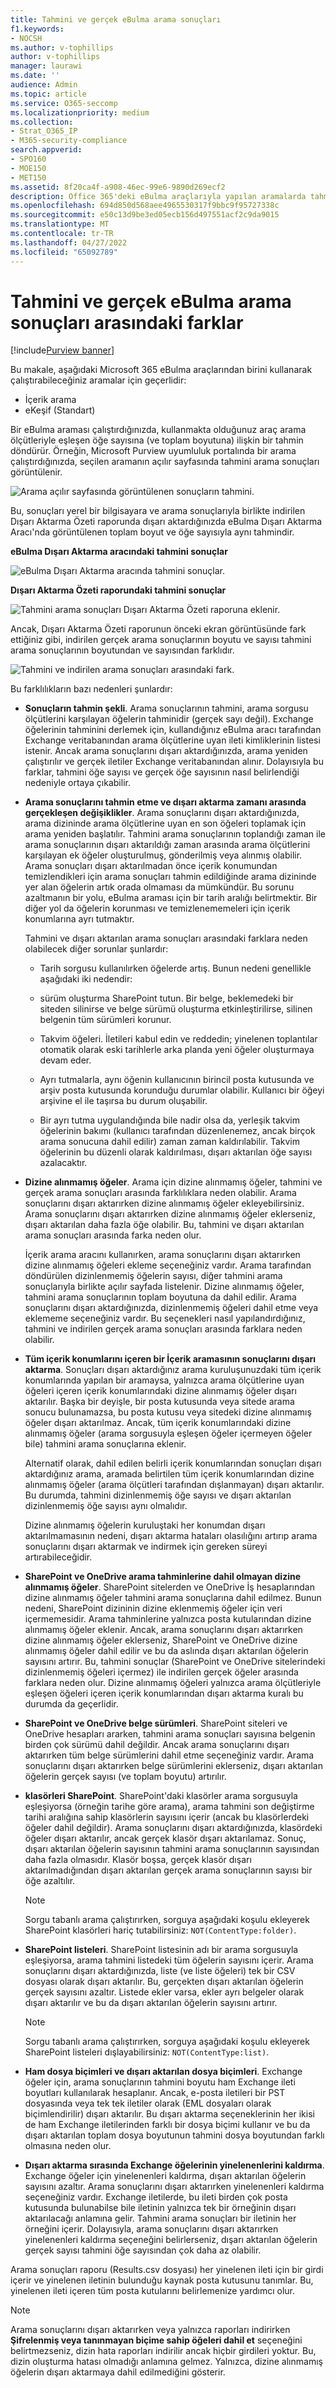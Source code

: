 ```yaml
---
title: Tahmini ve gerçek eBulma arama sonuçları
f1.keywords:
- NOCSH
ms.author: v-tophillips
author: v-tophillips
manager: laurawi
ms.date: ''
audience: Admin
ms.topic: article
ms.service: O365-seccomp
ms.localizationpriority: medium
ms.collection:
- Strat_O365_IP
- M365-security-compliance
search.appverid:
- SPO160
- MOE150
- MET150
ms.assetid: 8f20ca4f-a908-46ec-99e6-9890d269ecf2
description: Office 365'deki eBulma araçlarıyla yapılan aramalarda tahmini ve gerçek arama sonuçlarının neden farklılık gösterebileceğini anlayın.
ms.openlocfilehash: 694d850d568aee4965530317f9bbc9f95727338c
ms.sourcegitcommit: e50c13d9be3ed05ecb156d497551acf2c9da9015
ms.translationtype: MT
ms.contentlocale: tr-TR
ms.lasthandoff: 04/27/2022
ms.locfileid: "65092789"
---
```

# <a name="differences-between-estimated-and-actual-ediscovery-search-results"></a>Tahmini ve gerçek eBulma arama sonuçları arasındaki farklar

[!include[Purview banner](../includes/purview-rebrand-banner.md)]

Bu makale, aşağıdaki Microsoft 365 eBulma araçlarından birini kullanarak çalıştırabileceğiniz aramalar için geçerlidir: 

- İçerik arama
- eKeşif (Standart)

Bir eBulma araması çalıştırdığınızda, kullanmakta olduğunuz araç arama ölçütleriyle eşleşen öğe sayısına (ve toplam boyutuna) ilişkin bir tahmin döndürür. Örneğin, Microsoft Purview uyumluluk portalında bir arama çalıştırdığınızda, seçilen aramanın açılır sayfasında tahmini arama sonuçları görüntülenir.
  
![Arama açılır sayfasında görüntülenen sonuçların tahmini.](../media/EstimatedSearchResults1.png)
  
Bu, sonuçları yerel bir bilgisayara ve arama sonuçlarıyla birlikte indirilen Dışarı Aktarma Özeti raporunda dışarı aktardığınızda eBulma Dışarı Aktarma Aracı'nda görüntülenen toplam boyut ve öğe sayısıyla aynı tahmindir.
  
**eBulma Dışarı Aktarma aracındaki tahmini sonuçlar**

![eBulma Dışarı Aktarma aracında tahmini sonuçlar.](../media/d34312a5-0ee6-49aa-9460-7ea0015a6e66.png)
  
**Dışarı Aktarma Özeti raporundaki tahmini sonuçlar**

![Tahmini arama sonuçları Dışarı Aktarma Özeti raporuna eklenir.](../media/44b579da-86c2-4f33-81b5-84d604003eda.png)
  
Ancak, Dışarı Aktarma Özeti raporunun önceki ekran görüntüsünde fark ettiğiniz gibi, indirilen gerçek arama sonuçlarının boyutu ve sayısı tahmini arama sonuçlarının boyutundan ve sayısından farklıdır.
  
![Tahmini ve indirilen arama sonuçları arasındaki fark.](../media/84aef318-230f-430d-9d9e-02f21342d364.png)
  
Bu farklılıkların bazı nedenleri şunlardır:
  
- **Sonuçların tahmin şekli**. Arama sonuçlarının tahmini, arama sorgusu ölçütlerini karşılayan öğelerin tahminidir (gerçek sayı değil). Exchange öğelerinin tahminini derlemek için, kullandığınız eBulma aracı tarafından Exchange veritabanından arama ölçütlerine uyan ileti kimliklerinin listesi istenir. Ancak arama sonuçlarını dışarı aktardığınızda, arama yeniden çalıştırılır ve gerçek iletiler Exchange veritabanından alınır. Dolayısıyla bu farklar, tahmini öğe sayısı ve gerçek öğe sayısının nasıl belirlendiği nedeniyle ortaya çıkabilir.

- **Arama sonuçlarını tahmin etme ve dışarı aktarma zamanı arasında gerçekleşen değişiklikler**. Arama sonuçlarını dışarı aktardığınızda, arama dizininde arama ölçütlerine uyan en son öğeleri toplamak için arama yeniden başlatılır. Tahmini arama sonuçlarının toplandığı zaman ile arama sonuçlarının dışarı aktarıldığı zaman arasında arama ölçütlerini karşılayan ek öğeler oluşturulmuş, gönderilmiş veya alınmış olabilir. Arama sonuçları dışarı aktarılmadan önce içerik konumundan temizlendikleri için arama sonuçları tahmin edildiğinde arama dizininde yer alan öğelerin artık orada olmaması da mümkündür. Bu sorunu azaltmanın bir yolu, eBulma araması için bir tarih aralığı belirtmektir. Bir diğer yol da öğelerin korunması ve temizlenememeleri için içerik konumlarına ayrı tutmaktır.

   Tahmini ve dışarı aktarılan arama sonuçları arasındaki farklara neden olabilecek diğer sorunlar şunlardır:

  - Tarih sorgusu kullanılırken öğelerde artış. Bunun nedeni genellikle aşağıdaki iki nedendir:

  - sürüm oluşturma SharePoint tutun. Bir belge, beklemedeki bir siteden silinirse ve belge sürümü oluşturma etkinleştirilirse, silinen belgenin tüm sürümleri korunur.

  - Takvim öğeleri. İletileri kabul edin ve reddedin; yinelenen toplantılar otomatik olarak eski tarihlerle arka planda yeni öğeler oluşturmaya devam eder.

  - Ayrı tutmalarla, aynı öğenin kullanıcının birincil posta kutusunda ve arşiv posta kutusunda korunduğu durumlar olabilir. Kullanıcı bir öğeyi arşivine el ile taşırsa bu durum oluşabilir.

  - Bir ayrı tutma uygulandığında bile nadir olsa da, yerleşik takvim öğelerinin bakımı (kullanıcı tarafından düzenlenemez, ancak birçok arama sonucuna dahil edilir) zaman zaman kaldırılabilir. Takvim öğelerinin bu düzenli olarak kaldırılması, dışarı aktarılan öğe sayısı azalacaktır.

- **Dizine alınmamış öğeler**. Arama için dizine alınmamış öğeler, tahmini ve gerçek arama sonuçları arasında farklılıklara neden olabilir. Arama sonuçlarını dışarı aktarırken dizine alınmamış öğeler ekleyebilirsiniz. Arama sonuçlarını dışarı aktarırken dizine alınmamış öğeler eklerseniz, dışarı aktarılan daha fazla öğe olabilir. Bu, tahmini ve dışarı aktarılan arama sonuçları arasında farka neden olur.

    İçerik arama aracını kullanırken, arama sonuçlarını dışarı aktarırken dizine alınmamış öğeleri ekleme seçeneğiniz vardır. Arama tarafından döndürülen dizinlenmemiş öğelerin sayısı, diğer tahmini arama sonuçlarıyla birlikte açılır sayfada listelenir. Dizine alınmamış öğeler, tahmini arama sonuçlarının toplam boyutuna da dahil edilir. Arama sonuçlarını dışarı aktardığınızda, dizinlenmemiş öğeleri dahil etme veya eklememe seçeneğiniz vardır. Bu seçenekleri nasıl yapılandırdığınız, tahmini ve indirilen gerçek arama sonuçları arasında farklara neden olabilir.

- **Tüm içerik konumlarını içeren bir İçerik aramasının sonuçlarını dışarı aktarma**. Sonuçları dışarı aktardığınız arama kuruluşunuzdaki tüm içerik konumlarında yapılan bir aramaysa, yalnızca arama ölçütlerine uyan öğeleri içeren içerik konumlarındaki dizine alınmamış öğeler dışarı aktarılır. Başka bir deyişle, bir posta kutusunda veya sitede arama sonucu bulunamazsa, bu posta kutusu veya sitedeki dizine alınmamış öğeler dışarı aktarılmaz. Ancak, tüm içerik konumlarındaki dizine alınmamış öğeler (arama sorgusuyla eşleşen öğeler içermeyen öğeler bile) tahmini arama sonuçlarına eklenir.

    Alternatif olarak, dahil edilen belirli içerik konumlarından sonuçları dışarı aktardığınız arama, aramada belirtilen tüm içerik konumlarından dizine alınmamış öğeler (arama ölçütleri tarafından dışlanmayan) dışarı aktarılır. Bu durumda, tahmini dizinlenmemiş öğe sayısı ve dışarı aktarılan dizinlenmemiş öğe sayısı aynı olmalıdır.

    Dizine alınmamış öğelerin kuruluştaki her konumdan dışarı aktarılmamasının nedeni, dışarı aktarma hataları olasılığını artırıp arama sonuçlarını dışarı aktarmak ve indirmek için gereken süreyi artırabileceğidir.

- **SharePoint ve OneDrive arama tahminlerine dahil olmayan dizine alınmamış öğeler**. SharePoint sitelerden ve OneDrive İş hesaplarından dizine alınmamış öğeler tahmini arama sonuçlarına dahil edilmez. Bunun nedeni, SharePoint dizininin dizine eklenmemiş öğeler için veri içermemesidir. Arama tahminlerine yalnızca posta kutularından dizine alınmamış öğeler eklenir. Ancak, arama sonuçlarını dışarı aktarırken dizine alınmamış öğeler eklerseniz, SharePoint ve OneDrive dizine alınmamış öğeler dahil edilir ve bu da aslında dışarı aktarılan öğelerin sayısını artırır. Bu, tahmini sonuçlar (SharePoint ve OneDrive sitelerindeki dizinlenmemiş öğeleri içermez) ile indirilen gerçek öğeler arasında farklara neden olur. Dizine alınmamış öğeleri yalnızca arama ölçütleriyle eşleşen öğeleri içeren içerik konumlarından dışarı aktarma kuralı bu durumda da geçerlidir.

- **SharePoint ve OneDrive belge sürümleri**. SharePoint siteleri ve OneDrive hesapları ararken, tahmini arama sonuçları sayısına belgenin birden çok sürümü dahil değildir. Ancak arama sonuçlarını dışarı aktarırken tüm belge sürümlerini dahil etme seçeneğiniz vardır. Arama sonuçlarını dışarı aktarırken belge sürümlerini eklerseniz, dışarı aktarılan öğelerin gerçek sayısı (ve toplam boyutu) artırılır.

- **klasörleri SharePoint**. SharePoint'daki klasörler arama sorgusuyla eşleşiyorsa (örneğin tarihe göre arama), arama tahmini son değiştirme tarihi aralığına sahip klasörlerin sayısını içerir (ancak bu klasörlerdeki öğeler dahil değildir). Arama sonuçlarını dışarı aktardığınızda, klasördeki öğeler dışarı aktarılır, ancak gerçek klasör dışarı aktarılamaz. Sonuç, dışarı aktarılan öğelerin sayısının tahmini arama sonuçlarının sayısından daha fazla olmasıdır. Klasör boşsa, gerçek klasör dışarı aktarılmadığından dışarı aktarılan gerçek arama sonuçlarının sayısı bir öğe azaltılır.

   > [!NOTE]
   > Sorgu tabanlı arama çalıştırırken, sorguya aşağıdaki koşulu ekleyerek SharePoint klasörleri hariç tutabilirsiniz: `NOT(ContentType:folder)`.

- **SharePoint listeleri**. SharePoint listesinin adı bir arama sorgusuyla eşleşiyorsa, arama tahmini listedeki tüm öğelerin sayısını içerir. Arama sonuçlarını dışarı aktardığınızda, liste (ve liste öğeleri) tek bir CSV dosyası olarak dışarı aktarılır. Bu, gerçekten dışarı aktarılan öğelerin gerçek sayısını azaltır. Listede ekler varsa, ekler ayrı belgeler olarak dışarı aktarılır ve bu da dışarı aktarılan öğelerin sayısını artırır.

   > [!NOTE]
   > Sorgu tabanlı arama çalıştırırken, sorguya aşağıdaki koşulu ekleyerek SharePoint listeleri dışlayabilirsiniz: `NOT(ContentType:list)`.

- **Ham dosya biçimleri ve dışarı aktarılan dosya biçimleri**. Exchange öğeler için, arama sonuçlarının tahmini boyutu ham Exchange ileti boyutları kullanılarak hesaplanır. Ancak, e-posta iletileri bir PST dosyasında veya tek tek iletiler olarak (EML dosyaları olarak biçimlendirilir) dışarı aktarılır. Bu dışarı aktarma seçeneklerinin her ikisi de ham Exchange iletilerinden farklı bir dosya biçimi kullanır ve bu da dışarı aktarılan toplam dosya boyutunun tahmini dosya boyutundan farklı olmasına neden olur.

- **Dışarı aktarma sırasında Exchange öğelerinin yinelenenlerini kaldırma**. Exchange öğeler için yinelenenleri kaldırma, dışarı aktarılan öğelerin sayısını azaltır. Arama sonuçlarını dışarı aktarırken yinelenenleri kaldırma seçeneğiniz vardır. Exchange iletilerde, bu ileti birden çok posta kutusunda bulunabilse bile iletinin yalnızca tek bir örneğinin dışarı aktarılacağı anlamına gelir. Tahmini arama sonuçları bir iletinin her örneğini içerir. Dolayısıyla, arama sonuçlarını dışarı aktarırken yinelenenleri kaldırma seçeneğini belirlerseniz, dışarı aktarılan öğelerin gerçek sayısı tahmini öğe sayısından çok daha az olabilir.

Arama sonuçları raporu (Results.csv dosyası) her yinelenen ileti için bir girdi içerir ve yinelenen iletinin bulunduğu kaynak posta kutusunu tanımlar. Bu, yinelenen ileti içeren tüm posta kutularını belirlemenize yardımcı olur.

> [!NOTE]
> Arama sonuçlarını dışarı aktarırken veya yalnızca raporları indirirken **Şifrelenmiş veya tanınmayan biçime sahip öğeleri dahil et** seçeneğini belirtmezseniz, dizin hata raporları indirilir ancak hiçbir girdileri yoktur. Bu, dizin oluşturma hatası olmadığı anlamına gelmez. Yalnızca, dizine alınmamış öğelerin dışarı aktarmaya dahil edilmediğini gösterir.
